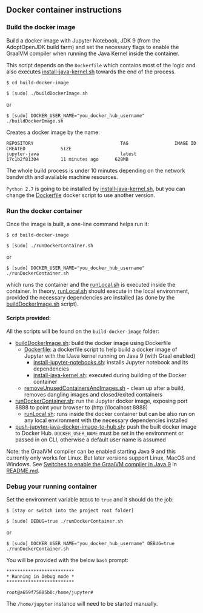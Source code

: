 ## Docker container instructions

### Build the docker image

Build a docker image with Jupyter Notebook, JDK 9 (from the AdoptOpenJDK build farm) and set the necessary flags to enable the GraalVM compiler when running the Java Kernel inside the container.

This script depends on the `Dockerfile` which contains most of the logic and also executes [install-java-kernel.sh](./build-docker-image/install-java-kernel.sh) towards the end of the process.

```
$ cd build-docker-image
```

```
$ [sudo] ./buildDockerImage.sh
```
or

```
$ [sudo] DOCKER_USER_NAME="you_docker_hub_username" ./buildDockerImage.sh
```

Creates a docker image by the name:

```
REPOSITORY                                TAG                 IMAGE ID            CREATED             SIZE
jupyter-java                              latest              17c1b2f81304        11 minutes ago      628MB
```
The whole build process is under 10 minutes depending on the network bandwidth and available machine resources.

`Python 2.7` is going to be installed by [install-java-kernel.sh](./build-docker-image/install-java-kernel.sh), but you can change the [Dockerfile](./build-docker-image/Dockerfile) docker script to use another version.

### Run the docker container

Once the image is built, a one-line command helps run it:

```
$ cd build-docker-image
```

```
$ [sudo] ./runDockerContainer.sh
```

or 

```
$ [sudo] DOCKER_USER_NAME="you_docker_hub_username" ./runDockerContainer.sh
```

which runs the container and the [runLocal.sh](./build-docker-image/runLocal.sh) is executed inside the container. In theory, [runLocal.sh](./build-docker-image/runLocal.sh) should execute in the local environment, provided the necessary dependencies are installed (as done by the [buildDockerImage.sh](./build-docker-image/buildDockerImage.sh) script).

#### Scripts provided:

All the scripts will be found on the `build-docker-image` folder:

- [buildDockerImage.sh](./build-docker-image/buildDockerImage.sh): build the docker image using Dockerfile
    - [Dockerfile](./build-docker-image/Dockerfile): a dockerfile script to help build a docker image of Jupyter with the IJava kernel running on Java 9 (with Graal enabled)
        - [install-jupyter-notebooks.sh](./build-docker-image/install-jupyter-notebooks.sh): installs Jupyter notebook and its dependencies
        - [install-java-kernel.sh](./build-docker-image/install-java-kernel.sh): executed during building of the Docker container
    - [removeUnusedContainersAndImages.sh](./build-docker-image/removeUnusedContainersAndImages.sh)  - clean up after a build, removes dangling images and closed/exited containers
- [runDockerContainer.sh](runDockerContainer.sh): run the Jupyter docker image, exposing port 8888 to point your browser to (http://localhost:8888)
    - [runLocal.sh](./build-docker-image/runLocal.sh): runs inside the docker container but can be also run on any local environment with the necessary dependencies installed
- [push-jupyter-java-docker-image-to-hub.sh](./build-docker-image/push-jupyter-java-docker-image-to-hub.sh): push the built docker image to Docker Hub. `DOCKER_USER_NAME` must be set in the environment or passed in on CLI, otherwise a default user name is assumed

Note: the GraalVM compiler can be enabled starting Java 9 and this currently only works for Linux. But later versions support Linux, MacOS and Windows. See [Switches to enable the GraalVM compiler in Java 9](./README.md#switches-to-enable-the-graalvm-compiler-in-java-9) in [README.md](README.md).

### Debug your running container

Set the environment variable `DEBUG` to `true` and it should do the job:

```
$ [stay or switch into the project root folder]
```

```
$ [sudo] DEBUG=true ./runDockerContainer.sh
```

or 

```
$ [sudo] DOCKER_USER_NAME="you_docker_hub_username" DEBUG=true ./runDockerContainer.sh

```

You will be provided with the below `bash` prompt:

```
*************************
* Running in Debug mode *
*************************

root@a659f75885b0:/home/jupyter#
```

The `/home/jupyter` instance will need to be started manually.